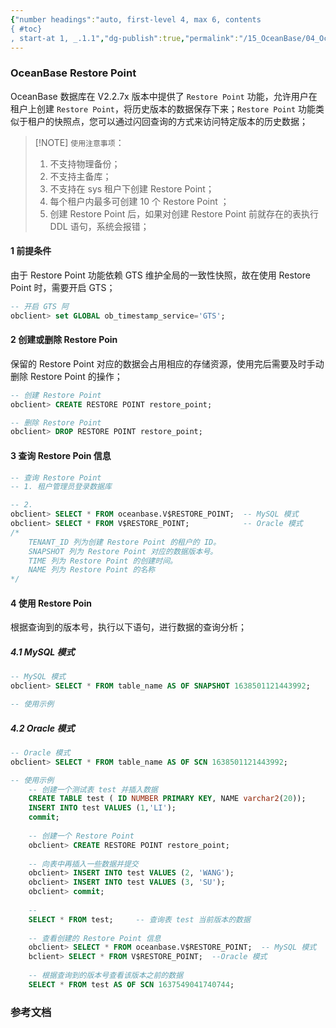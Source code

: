 ```yaml
---
{"number headings":"auto, first-level 4, max 6, contents
{ #toc}
, start-at 1, _.1.1","dg-publish":true,"permalink":"/15_OceanBase/04_OceanBase 安全，高可用，容灾/OceanBase 高可用和容灾/闪回/OceanBase Restore Point/","dgPassFrontmatter":true}
---
```



### OceanBase Restore Point

OceanBase 数据库在 V2.2.7x 版本中提供了 `Restore Point` 功能，允许用户在租户上创建 `Restore Point`，将历史版本的数据保存下来；`Restore Point` 功能类似于租户的快照点，您可以通过闪回查询的方式来访问特定版本的历史数据；

> [!NOTE] `使用注意事项`：
> 1. 不支持物理备份；
> 2. 不支持主备库；
> 3. 不支持在 sys 租户下创建 Restore Point；
> 4. 每个租户内最多可创建 10 个 Restore Point ；
> 5. 创建 Restore Point 后，如果对创建 Restore Point 前就存在的表执行 DDL 语句，系统会报错；

#### 1 前提条件
由于 Restore Point 功能依赖 GTS 维护全局的一致性快照，故在使用 Restore Point 时，需要开启 GTS；

```sql
-- 开启 GTS 阿
obclient> set GLOBAL ob_timestamp_service='GTS';
```


#### 2 创建或删除 Restore Poin
保留的 Restore Point 对应的数据会占用相应的存储资源，使用完后需要及时手动删除 Restore Point 的操作；

```sql
-- 创建 Restore Point
obclient> CREATE RESTORE POINT restore_point;

-- 删除 Restore Point
obclient> DROP RESTORE POINT restore_point;
```

#### 3 查询 Restore Poin 信息
```sql
-- 查询 Restore Point
-- 1. 租户管理员登录数据库

-- 2. 
obclient> SELECT * FROM oceanbase.V$RESTORE_POINT;  -- MySQL 模式
obclient> SELECT * FROM V$RESTORE_POINT;            -- Oracle 模式
/*
	TENANT_ID 列为创建 Restore Point 的租户的 ID。
	SNAPSHOT 列为 Restore Point 对应的数据版本号。
	TIME 列为 Restore Point 的创建时间。
	NAME 列为 Restore Point 的名称
*/
```


#### 4 使用 Restore Poin
根据查询到的版本号，执行以下语句，进行数据的查询分析；

##### 4.1 MySQL 模式
```sql
-- MySQL 模式
obclient> SELECT * FROM table_name AS OF SNAPSHOT 1638501121443992;

-- 使用示例

```


##### 4.2 Oracle 模式
```sql
-- Oracle 模式
obclient> SELECT * FROM table_name AS OF SCN 1638501121443992;

-- 使用示例
	-- 创建一个测试表 test 并插入数据
	CREATE TABLE test ( ID NUMBER PRIMARY KEY, NAME varchar2(20));
	INSERT INTO test VALUES (1,'LI');
	commit;
	
	-- 创建一个 Restore Point
	obclient> CREATE RESTORE POINT restore_point;
	
	-- 向表中再插入一些数据并提交
	obclient> INSERT INTO test VALUES (2, 'WANG');
	obclient> INSERT INTO test VALUES (3, 'SU');
	obclient> commit;
	
	--
	SELECT * FROM test;  	-- 查询表 test 当前版本的数据
	
	-- 查看创建的 Restore Point 信息
	obclient> SELECT * FROM oceanbase.V$RESTORE_POINT;  -- MySQL 模式
	bclient> SELECT * FROM V$RESTORE_POINT;  --Oracle 模式
	
	-- 根据查询到的版本号查看该版本之前的数据
	SELECT * FROM test AS OF SCN 1637549041740744;
```


### 参考文档


